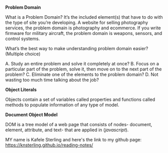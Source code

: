 __Problem Domain__

What is a Problem Domain? It’s the included element(s) that have to do with the type of site you’re developing.
A website for selling photography services, the problem domain is photography and ecommerce. If you write firmware for military aircraft, the problem domain is weapons, sensors, and control systems.

What’s the best way to make understanding problem domain easier? (Multiple choice)

A. Study an entire problem and solve it completely at once?
B. Focus on a particular part of the problem, solve it, then
    move on to the next part of the problem?
C. Eliminate one of the elements to the problem domain?
D. Not wasting too much time talking about the job?


__Object Literals__

Objects contain a set of variables called properties and functions called methods to populate information of any type of model. 

__Document Object Model__

DOM is a tree model of a web page that consists of nodes- document, element, attribute, and text- that are applied in <scripts/> (*javascript*).


MY name is Kafele Sterling and here's the link to my github page: https://knsterling.github.io/reading-notes/
